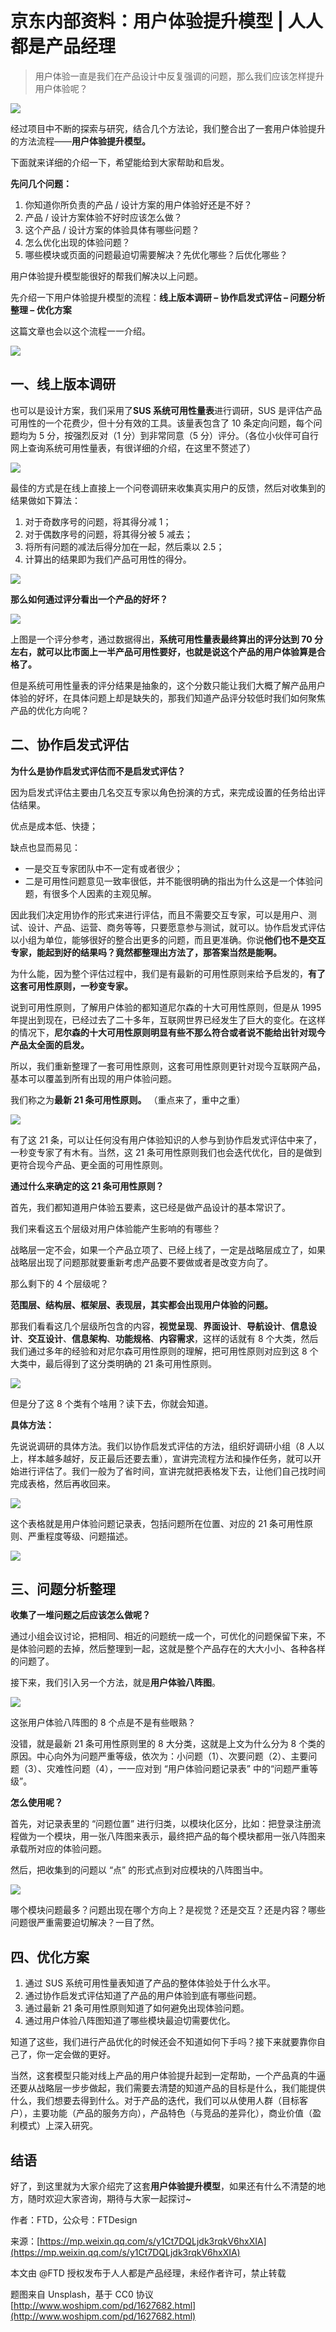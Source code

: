 # 京东内部资料：用户体验提升模型 | 人人都是产品经理
> 用户体验一直是我们在产品设计中反复强调的问题，那么我们应该怎样提升用户体验呢？

![](http://image.woshipm.com/wp-files/2018/11/DwjPVOfQSfQpyp8qHlq4.jpg)

经过项目中不断的探索与研究，结合几个方法论，我们整合出了一套用户体验提升的方法流程——**用户体验提升模型。** 

下面就来详细的介绍一下，希望能给到大家帮助和启发。

**先问几个问题：** 

1.  你知道你所负责的产品 / 设计方案的用户体验好还是不好？
2.  产品 / 设计方案体验不好时应该怎么做？
3.  这个产品 / 设计方案的体验具体有哪些问题？
4.  怎么优化出现的体验问题？
5.  哪些模块或页面的问题最迫切需要解决？先优化哪些？后优化哪些？

用户体验提升模型能很好的帮我们解决以上问题。

先介绍一下用户体验提升模型的流程：**线上版本调研 – 协作启发式评估 – 问题分析整理 – 优化方案**

这篇文章也会以这个流程一一介绍。

![](http://image.woshipm.com/wp-files/2018/11/djcYYKYEmXhpVA6Dyst2.jpeg)

## **一、线上版本调研**

也可以是设计方案，我们采用了**SUS 系统可用性量表**进行调研，SUS 是评估产品可用性的一个花费少，但十分有效的工具。该量表包含了 10 条定向问题，每个问题均为 5 分，按强烈反对（1 分）到非常同意（5 分）评分。（各位小伙伴可自行网上查询系统可用性量表，有很详细的介绍，在这里不赘述了）

![](http://image.woshipm.com/wp-files/2018/11/7G898JKriw6xl1ymIuu6.jpeg)

最佳的方式是在线上直接上一个问卷调研来收集真实用户的反馈，然后对收集到的结果做如下算法：

1.  对于奇数序号的问题，将其得分减 1；
2.  对于偶数序号的问题，将其得分被 5 减去；
3.  将所有问题的减法后得分加在一起，然后乘以 2.5；
4.  计算出的结果即为我们产品可用性的得分。

![](http://image.woshipm.com/wp-files/2018/11/1F7ADqW4F8ia0M9k0a4w.jpeg)

**那么如何通过评分看出一个产品的好坏？**

![](http://image.woshipm.com/wp-files/2018/11/D4rrR8ulx7gT52f5e7zf.jpg)

上图是一个评分参考，通过数据得出，**系统可用性量表最终算出的评分达到 70 分左右，就可以比市面上一半产品可用性要好，也就是说这个产品的用户体验算是合格了。** 

但是系统可用性量表的评分结果是抽象的，这个分数只能让我们大概了解产品用户体验的好坏，在具体问题上却是缺失的，那我们知道产品评分较低时我们如何聚焦产品的优化方向呢？

## 二、协作启发式评估

**为什么是协作启发式评估而不是启发式评估？**

因为启发式评估主要由几名交互专家以角色扮演的方式，来完成设置的任务给出评估结果。

优点是成本低、快捷；

缺点也显而易见：

-   一是交互专家团队中不一定有或者很少；
-   二是可用性问题意见一致率很低，并不能很明确的指出为什么这是一个体验问题，有很多个人因素的主观见解。

因此我们决定用协作的形式来进行评估，而且不需要交互专家，可以是用户、测试、设计、产品、运营、商务等等，只要愿意参与测试，就可以。协作启发式评估以小组为单位，能够很好的整合出更多的问题，而且更准确。你说**他们也不是交互专家，能起到好的结果吗？竟然都整理出方法了，那答案当然是能啊。** 

为什么能，因为整个评估过程中，我们是有最新的可用性原则来给予启发的，**有了这套可用性原则，一秒变专家。** 

说到可用性原则，了解用户体验的都知道尼尔森的十大可用性原则，但是从 1995 年提出到现在，已经过去了二十多年，互联网世界已经发生了巨大的变化。在这样的情况下，**尼尔森的十大可用性原则明显有些不那么符合或者说不能给出针对现今产品太全面的启发。** 

所以，我们重新整理了一套可用性原则，这套可用性原则更针对现今互联网产品，基本可以覆盖到所有出现的用户体验问题。

我们称之为**最新 21 条可用性原则。** （重点来了，重中之重）

![](http://image.woshipm.com/wp-files/2018/11/GEylDPgXPXrDR9Zcs52N.jpeg)

有了这 21 条，可以让任何没有用户体验知识的人参与到协作启发式评估中来了，一秒变专家了有木有。当然，这 21 条可用性原则我们也会迭代优化，目的是做到更符合现今产品、更全面的可用性原则。

**通过什么来确定的这 21 条可用性原则？**

首先，我们都知道用户体验五要素，这已经是做产品设计的基本常识了。

我们来看这五个层级对用户体验能产生影响的有哪些？

战略层一定不会，如果一个产品立项了、已经上线了，一定是战略层成立了，如果战略层出现了问题那就要重新考虑产品要不要做或者是改变方向了。

那么剩下的 4 个层级呢？

**范围层、结构层、框架层、表现层，其实都会出现用户体验的问题。** 

那我们看看这几个层级所包含的内容，**视觉呈现**、**界面设计**、**导航设计**、**信息设计**、**交互设计**、**信息架构**、**功能规格**、**内容需求**，这样的话就有 8 个大类，然后我们通过多年的经验和对尼尔森可用性原则的理解，把可用性原则对应到这 8 个大类中，最后得到了这分类明确的 21 条可用性原则。

![](http://image.woshipm.com/wp-files/2018/11/uJtA7JX1dEUJl0Atn11X.jpg)

但是分了这 8 个类有个啥用？读下去，你就会知道。

**具体方法：** 

先说说调研的具体方法。我们以协作启发式评估的方法，组织好调研小组（8 人以上，样本越多越好，反正最后还要去重），宣讲完流程方法和操作任务，就可以开始进行评估了。我们一般为了省时间，宣讲完就把表格发下去，让他们自己找时间完成表格，然后再收回来。

![](http://image.woshipm.com/wp-files/2018/11/iAj3senDOjGMZp8wL8xS.jpeg)

这个表格就是用户体验问题记录表，包括问题所在位置、对应的 21 条可用性原则、严重程度等级、问题描述。

![](http://image.woshipm.com/wp-files/2018/11/WLCejUeCxu9HcGylIiR3.jpeg)

## 三、问题分析整理

**收集了一堆问题之后应该怎么做呢？**

通过小组会议讨论，把相同、相近的问题统一成一个，可优化的问题保留下来，不是体验问题的去掉，然后整理到一起，这就是整个产品存在的大大小小、各种各样的问题了。

接下来，我们引入另一个方法，就是**用户体验八阵图**。

![](http://image.woshipm.com/wp-files/2018/11/RfDojTbULklar8IyYbjC.jpeg)

这张用户体验八阵图的 8 个点是不是有些眼熟？

没错，就是最新 21 条可用性原则里的 8 大分类，这就是上文为什么分为 8 个类的原因。中心向外为问题严重等级，依次为：小问题（1）、次要问题（2）、主要问题（3）、灾难性问题（4），一一应对到 “用户体验问题记录表” 中的“问题严重等级”。

**怎么使用呢？**

首先，对记录表里的 “问题位置” 进行归类，以模块化区分，比如：把登录注册流程做为一个模块，用一张八阵图来表示，最终把产品的每个模块都用一张八阵图来承载所对应的体验问题。

然后，把收集到的问题以 “点” 的形式点到对应模块的八阵图当中。

![](http://image.woshipm.com/wp-files/2018/11/gRx4CYFC5ooT5gFNK1BH.jpeg)

哪个模块问题最多？问题出现在哪个方向上？是视觉？还是交互？还是内容？哪些问题很严重需要迫切解决？一目了然。

## 四、优化方案

1.  通过 SUS 系统可用性量表知道了产品的整体体验处于什么水平。
2.  通过协作启发式评估知道了产品的用户体验到底有哪些问题。
3.  通过最新 21 条可用性原则知道了如何避免出现体验问题。
4.  通过用户体验八阵图知道了哪些模块最迫切需要优化。

知道了这些，我们进行产品优化的时候还会不知道如何下手吗？接下来就要靠你自己了，你一定会做的更好。

当然，这套模型只能对线上产品的用户体验提升起到一定帮助，一个产品真的牛逼还要从战略层一步步做起，我们需要去清楚的知道产品的目标是什么，我们能提供什么，我们想要去得到什么。对于产品的迭代，我们可以从使用人群（目标客户），主要功能（产品的服务方向），产品特色（与竞品的差异化），商业价值（盈利模式）上深入研究。

## 结语

好了，到这里就为大家介绍完了这套**用户体验提升模型**，如果还有什么不清楚的地方，随时欢迎大家咨询，期待与大家一起探讨~

作者：FTD，公众号：FTDesign

来源：[https://mp.weixin.qq.com/s/y1Ct7DQLjdk3rqkV6hxXIA](https://mp.weixin.qq.com/s/y1Ct7DQLjdk3rqkV6hxXIA)

本文由 @FTD 授权发布于人人都是产品经理，未经作者许可，禁止转载

题图来自 Unsplash，基于 CC0 协议 
 [http://www.woshipm.com/pd/1627682.html](http://www.woshipm.com/pd/1627682.html)
